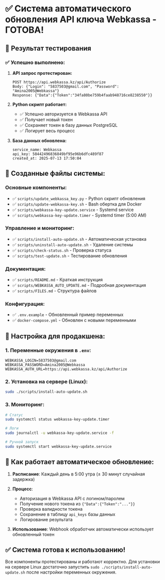 # ✅ Система автоматического обновления API ключа Webkassa - ГОТОВА!

## 🎉 Результат тестирования

### ✅ Успешно выполнено:

1. **API запрос протестирован:**

   ```
   POST https://api.webkassa.kz/api/Authorize
   Body: {"Login": "5837503@gmail.com", "Password": "Amina2005@Webkassa"}
   Response: {"Data":{"Token":"34fa80be759b4faab948716ce8238550"}}
   ```

2. **Python скрипт работает:**

   - ✅ Успешно авторизуется в Webkassa API
   - ✅ Получает новый токен
   - ✅ Сохраняет токен в базу данных PostgreSQL
   - ✅ Логирует весь процесс

3. **База данных обновлена:**
   ```
   service_name: Webkassa
   api_key: 58442496836849bf95e96b6dfc489f87
   created_at: 2025-07-13 17:50:04
   ```

## 📁 Созданные файлы системы:

### Основные компоненты:

- ✅ `scripts/update_webkassa_key.py` - Python скрипт обновления
- ✅ `scripts/update-webkassa-key.sh` - Bash обертка для Docker
- ✅ `scripts/webkassa-key-update.service` - Systemd service
- ✅ `scripts/webkassa-key-update.timer` - Systemd timer (5:00 AM)

### Управление и мониторинг:

- ✅ `scripts/install-auto-update.sh` - Автоматическая установка
- ✅ `scripts/uninstall-auto-update.sh` - Удаление системы
- ✅ `scripts/check-status.sh` - Проверка статуса
- ✅ `scripts/test-update.sh` - Тестирование обновления

### Документация:

- ✅ `scripts/README.md` - Краткая инструкция
- ✅ `scripts/WEBKASSA_AUTO_UPDATE.md` - Подробная документация
- ✅ `scripts/FILES.md` - Структура файлов

### Конфигурация:

- ✅ `.env.example` - Обновленный пример переменных
- ✅ `docker-compose.yml` - Обновлен с новыми переменными

## 🔧 Настройка для продакшена:

### 1. Переменные окружения в `.env`:

```env
WEBKASSA_LOGIN=5837503@gmail.com
WEBKASSA_PASSWORD=Amina2005@Webkassa
WEBKASSA_AUTH_URL=https://api.webkassa.kz/api/Authorize
```

### 2. Установка на сервере (Linux):

```bash
sudo ./scripts/install-auto-update.sh
```

### 3. Мониторинг:

```bash
# Статус
sudo systemctl status webkassa-key-update.timer

# Логи
sudo journalctl -u webkassa-key-update.service -f

# Ручной запуск
sudo systemctl start webkassa-key-update.service
```

## 🔄 Как работает автоматическое обновление:

1. **Расписание**: Каждый день в 5:00 утра (± 30 минут случайная задержка)
2. **Процесс**:

   - Авторизация в Webkassa API с логином/паролем
   - Получение нового токена из `{"Data":{"Token":"..."}}`
   - Проверка валидности токена
   - Сохранение в таблицу `api_keys` базы данных
   - Логирование результата

3. **Использование**: Webhook обработчик автоматически использует обновленный токен

## ✅ Система готова к использованию!

Все компоненты протестированы и работают корректно. Для установки на сервере Linux достаточно запустить `sudo ./scripts/install-auto-update.sh` после настройки переменных окружения.
